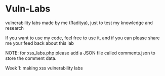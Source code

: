 # Vuln-Labs
vulnerability labs made by me (Raditya), just to test my knowledge and research

If you want to use my code, feel free to use it, and if you can please share me your feed back about this lab

NOTE: for xss_labs.php please add a JSON file called comments.json to store the comment data.

Week 1: making xss vulnerability labs
